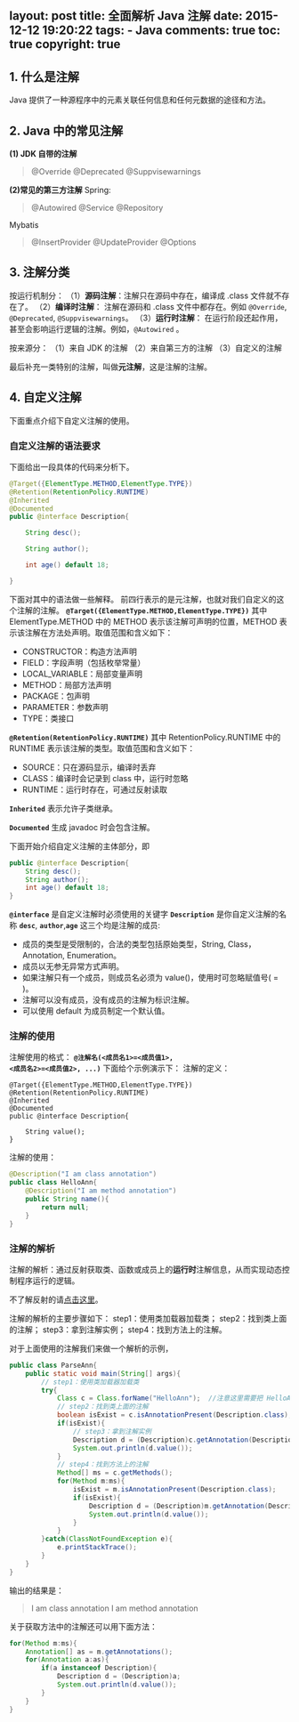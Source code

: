 layout: post
title: 全面解析 Java 注解
date: 2015-12-12 19:20:22
tags: 
	- Java
comments: true
toc: true
copyright: true
---

## 1. 什么是注解 ##
Java 提供了一种源程序中的元素关联任何信息和任何元数据的途径和方法。

## 2. Java 中的常见注解 ##
**(1) JDK 自带的注解**

> @Override
@Deprecated
@Suppvisewarnings

<!--more-->
**(2)常见的第三方注解**
Spring:


> @Autowired
@Service
@Repository

Mybatis

> @InsertProvider
@UpdateProvider
@Options


## 3. 注解分类 ##

按运行机制分：
（1）**源码注解**：注解只在源码中存在，编译成 .class 文件就不存在了。
（2）**编译时注解**： 注解在源码和 .class 文件中都存在。例如 <code>@Override</code>, <code>@Deprecated</code>, <code>@Suppvisewarnings</code>。
（3）**运行时注解**： 在运行阶段还起作用，甚至会影响运行逻辑的注解。例如，<code>@Autowired</code> 。

按来源分：
（1）来自 JDK 的注解
（2）来自第三方的注解
（3）自定义的注解

最后补充一类特别的注解，叫做**元注解**，这是注解的注解。


## 4. 自定义注解 ##

下面重点介绍下自定义注解的使用。

### 自定义注解的语法要求 ###
下面给出一段具体的代码来分析下。
```java
@Target({ElementType.METHOD,ElementType.TYPE})
@Retention(RetentionPolicy.RUNTIME)
@Inherited
@Documented
public @interface Description{

	String desc();

	String author();

	int age() default 18;

}
```
下面对其中的语法做一些解释。
前四行表示的是元注解，也就对我们自定义的这个注解的注解。
<code>**@Target({ElementType.METHOD,ElementType.TYPE})**</code>
其中 ElementType.METHOD 中的 METHOD 表示该注解可声明的位置，METHOD 表示该注解在方法处声明。取值范围和含义如下：
- CONSTRUCTOR：构造方法声明
- FIELD：字段声明（包括枚举常量）
- LOCAL_VARIABLE：局部变量声明
- METHOD：局部方法声明
- PACKAGE：包声明
- PARAMETER：参数声明
- TYPE：类接口

<code>**@Retention(RetentionPolicy.RUNTIME)**</code>
其中 RetentionPolicy.RUNTIME 中的 RUNTIME 表示该注解的类型。取值范围和含义如下：
- SOURCE：只在源码显示，编译时丢弃
- CLASS：编译时会记录到 class 中，运行时忽略
- RUNTIME：运行时存在，可通过反射读取

<code>**Inherited**</code> 表示允许子类继承。

<code>**Documented**</code> 生成 javadoc 时会包含注解。

下面开始介绍自定义注解的主体部分，即
```java
public @interface Description{
	String desc();
	String author();
	int age() default 18;
}
```

<code>**@interface**</code> 是自定义注解时必须使用的关键字
<code>**Description**</code> 是你自定义注解的名称
<code>**desc**</code>, <code>**author**</code>,<code>**age**</code> 这三个均是注解的成员:
- 成员的类型是受限制的，合法的类型包括原始类型，String, Class，Annotation, Enumeration。
- 成员以无参无异常方式声明。
- 如果注解只有一个成员，则成员名必须为 value()，使用时可忽略赋值号( = )。
- 注解可以没有成员，没有成员的注解为标识注解。
- 可以使用 default 为成员制定一个默认值。

### 注解的使用 ###

注解使用的格式： <code>**@注解名(<成员名1>=<成员值1>, <成员名2>=<成员值2>, ...)**</code>
下面给个示例演示下：
注解的定义：
```
@Target({ElementType.METHOD,ElementType.TYPE})
@Retention(RetentionPolicy.RUNTIME)
@Inherited
@Documented
public @interface Description{

	String value();
}
```

注解的使用：
```java
@Description("I am class annotation")
public class HelloAnn{
	@Description("I am method annotation")
	public String name(){
		return null;
	}
}
```

### 注解的解析 ###

注解的解析：通过反射获取类、函数或成员上的**运行时**注解信息，从而实现动态控制程序运行的逻辑。

不了解反射的请[点击这里](../../../../2015/12/06/reflection-in-java/)。

注解的解析的主要步骤如下：
step1：使用类加载器加载类；
step2：找到类上面的注解；
step3：拿到注解实例；
step4：找到方法上的注解。

对于上面使用的注解我们来做一个解析的示例，
```java
public class ParseAnn{
	public static void main(String[] args){
		// step1：使用类加载器加载类
		try{
			Class c = Class.forName("HelloAnn");  //注意这里需要把 HelloAnn 的包名加上
			// step2：找到类上面的注解
			boolean isExist = c.isAnnotationPresent(Description.class);
			if(isExist){
				// step3：拿到注解实例
				Description d = (Description)c.getAnnotation(Description.class);
				System.out.println(d.value());
			}
			// step4：找到方法上的注解
			Method[] ms = c.getMethods();
			for(Method m:ms){
				isExist = m.isAnnotationPresent(Description.class);
				if(isExist){
					Description d = (Description)m.getAnnotation(Description.class);
					System.out.println(d.value());
				}
			}
		}catch(ClassNotFoundException e){
			e.printStackTrace();
		}
	}
}

```

输出的结果是：
> I am class annotation
> I am method annotation

关于获取方法中的注解还可以用下面方法：

```java
for(Method m:ms){
	Annotation[] as = m.getAnnotations();
	for(Annotation a:as){
		if(a instanceof Description){
			Description d = (Description)a;
			System.out.println(d.value());
		}	
	}
}
```